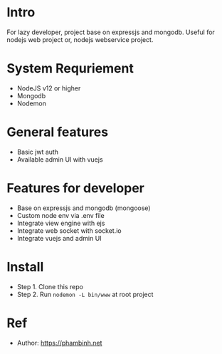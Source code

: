 # Intro
For lazy developer, project base on expressjs and mongodb. Useful for nodejs web project or, nodejs webservice project.

# System Requriement
- NodeJS v12 or higher
- Mongodb
- Nodemon

# General features
- Basic jwt auth
- Available admin UI with vuejs

# Features for developer
- Base on expressjs and mongodb (mongoose)
- Custom node env via .env file
- Integrate view engine with ejs
- Integrate web socket with socket.io
- Integrate vuejs and admin UI

# Install
- Step 1. Clone this repo
- Step 2. Run `nodemon -L bin/www` at root project


# Ref
- Author: https://phambinh.net
